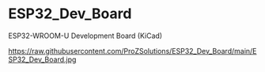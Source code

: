 # ESP32_Dev_Board
ESP32-WROOM-U Development Board (KiCad)

https://raw.githubusercontent.com/ProZSolutions/ESP32_Dev_Board/main/ESP32_Dev_Board.jpg
